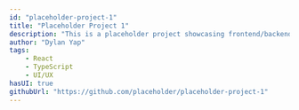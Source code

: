 ```yaml
---
id: "placeholder-project-1"
title: "Placeholder Project 1"
description: "This is a placeholder project showcasing frontend/backend features with a unique tech stack."
author: "Dylan Yap"
tags:
    - React
    - TypeScript
    - UI/UX
hasUI: true
githubUrl: "https://github.com/placeholder/placeholder-project-1"
---
```

